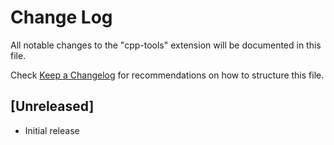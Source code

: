 # Change Log

All notable changes to the "cpp-tools" extension will be documented in this file.

Check [Keep a Changelog](http://keepachangelog.com/) for recommendations on how to structure this file.

## [Unreleased]

- Initial release